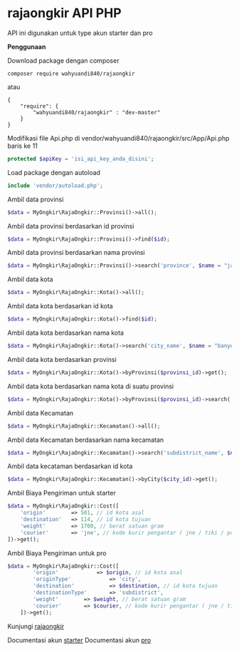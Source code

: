 # rajaongkir API PHP

API ini digunakan  untuk type akun starter dan pro 

**Penggunaan**

Download package dengan composer
```
composer require wahyuandi840/rajaongkir
```
atau
```
{
	"require": {
		"wahyuandi840/rajaongkir" : "dev-master"
	}
}
```

Modifikasi file Api.php di vendor/wahyuandi840/rajaongkir/src/App/Api.php baris ke 11
```php
protected $apiKey = 'isi_api_key_anda_disini';
```

Load package dengan autoload
```php
include 'vendor/autoload.php';
```

Ambil data provinsi
```php
$data = MyOngkir\RajaOngkir::Provinsi()->all();
```

Ambil data provinsi berdasarkan id provinsi
```php
$data = MyOngkir\RajaOngkir::Provinsi()->find($id);
```

Ambil data provinsi berdasarkan nama provinsi
```php
$data = MyOngkir\RajaOngkir::Provinsi()->search('province', $name = "ja")->get();
```

Ambil data kota
```php
$data = MyOngkir\RajaOngkir::Kota()->all();
```

Ambil data kota berdasarkan id kota
```php
$data = MyOngkir\RajaOngkir::Kota()->find($id);
```

Ambil data kota berdasarkan nama kota
```php
$data = MyOngkir\RajaOngkir::Kota()->search('city_name', $name = "banyu")->get();
```

Ambil data kota berdasarkan provinsi
```php
$data = MyOngkir\RajaOngkir::Kota()->byProvinsi($provinsi_id)->get();
```

Ambil data kota berdasarkan nama kota di suatu provinsi
```php
$data = MyOngkir\RajaOngkir::Kota()->byProvinsi($provinsi_id)->search('city_name', $name)->get();
```
Ambil data Kecamatan
```php
$data = MyOngkir\RajaOngkir::Kecamatan()->all();
```
Ambil data Kecamatan berdasarkan nama kecamatan
```php
$data = MyOngkir\RajaOngkir::Kecamatan()->search('subdistrict_name', $name = "kranggan")->get();;
```
Ambil data kecataman berdasarkan id kota
```php
$data = MyOngkir\RajaOngkir::Kecamatan()->byCity($city_id)->get();
```

Ambil Biaya Pengiriman untuk starter
```php
$data = MyOngkir\RajaOngkir::Cost([
	'origin' 		=> 501, // id kota asal
	'destination' 	=> 114, // id kota tujuan
	'weight' 		=> 1700, // berat satuan gram
	'courier' 		=> 'jne', // kode kurir pengantar ( jne / tiki / pos )
])->get();
```
Ambil Biaya Pengiriman untuk pro
```php
$data = MyOngkir\RajaOngkir::Cost([
    	'origin' 	        => $origin, // id kota asal
        'originType'            => 'city',
        'destination'           => $destination, // id kota tujuan
        'destinationType'       => 'subdistrict',
    	'weight' 		=> $weight, // berat satuan gram
    	'courier' 		=> $courier, // kode kurir pengantar ( jne / tiki / pos )
    ])->get();
```

Kunjungi [rajaongkir](http://rajaongkir.com/)

Documentasi akun [starter](http://rajaongkir.com/dokumentasi/starter)
Documentasi akun [pro](http://rajaongkir.com/dokumentasi/pro)
